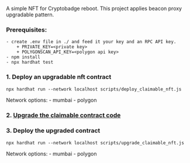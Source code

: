 A simple NFT for Cryptobadge reboot. This project applies beacon proxy upgradable pattern.

### Prerequisites:

    - create .env file in ./ and feed it your key and an RPC API key.
        + PRIVATE_KEY=<private key>
        + POLYGONSCAN_API_KEY=<polygon api key>
    - npm install
    - npx hardhat test

### 1. Deploy an upgradable nft contract

`npx hardhat run --network localhost scripts/deploy_claimable_nft.js`

Network options:
    - mumbai
    - polygon

### 2. [Upgrade the claimable contract code](https://docs.openzeppelin.com/upgrades-plugins/1.x/writing-upgradeable#modifying-your-contracts)

### 3. Deploy the upgraded contract

`npx hardhat run --network localhost scripts/upgrade_claimable_nft.js`

Network options:
    - mumbai
    - polygon
